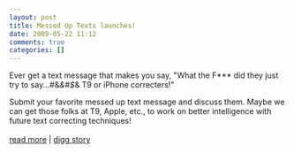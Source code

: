 ```yaml
---
layout: post
title: Messed Up Texts launches!
date: 2009-05-22 11:12
comments: true
categories: []
---
```

Ever get a text message that makes you say, "What the F*** did they just try to say...#&*&#$*& T9 or iPhone correcters!"

Submit your favorite messed up text message and discuss them. Maybe we can get those folks at T9, Apple, etc., to work on better intelligence with future text correcting techniques!<br /><br /><a href="http://www.messedtexts.com/submit-your-messed-up-text/">read more</a> | <a href="http://digg.com/comedy/Messed_Up_Texts_launches">digg story</a>
